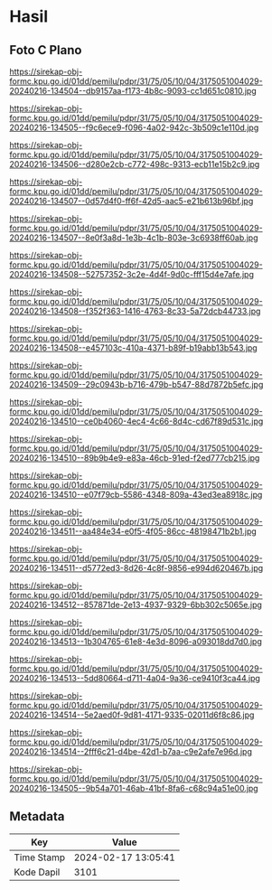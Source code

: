 # Hasil

## Foto C Plano

https://sirekap-obj-formc.kpu.go.id/01dd/pemilu/pdpr/31/75/05/10/04/3175051004029-20240216-134504--db9157aa-f173-4b8c-9093-cc1d651c0810.jpg

https://sirekap-obj-formc.kpu.go.id/01dd/pemilu/pdpr/31/75/05/10/04/3175051004029-20240216-134505--f9c6ece9-f096-4a02-942c-3b509c1e110d.jpg

https://sirekap-obj-formc.kpu.go.id/01dd/pemilu/pdpr/31/75/05/10/04/3175051004029-20240216-134506--d280e2cb-c772-498c-9313-ecb11e15b2c9.jpg

https://sirekap-obj-formc.kpu.go.id/01dd/pemilu/pdpr/31/75/05/10/04/3175051004029-20240216-134507--0d57d4f0-ff6f-42d5-aac5-e21b613b96bf.jpg

https://sirekap-obj-formc.kpu.go.id/01dd/pemilu/pdpr/31/75/05/10/04/3175051004029-20240216-134507--8e0f3a8d-1e3b-4c1b-803e-3c6938ff60ab.jpg

https://sirekap-obj-formc.kpu.go.id/01dd/pemilu/pdpr/31/75/05/10/04/3175051004029-20240216-134508--52757352-3c2e-4d4f-9d0c-fff15d4e7afe.jpg

https://sirekap-obj-formc.kpu.go.id/01dd/pemilu/pdpr/31/75/05/10/04/3175051004029-20240216-134508--f352f363-1416-4763-8c33-5a72dcb44733.jpg

https://sirekap-obj-formc.kpu.go.id/01dd/pemilu/pdpr/31/75/05/10/04/3175051004029-20240216-134508--e457103c-410a-4371-b89f-b19abb13b543.jpg

https://sirekap-obj-formc.kpu.go.id/01dd/pemilu/pdpr/31/75/05/10/04/3175051004029-20240216-134509--29c0943b-b716-479b-b547-88d7872b5efc.jpg

https://sirekap-obj-formc.kpu.go.id/01dd/pemilu/pdpr/31/75/05/10/04/3175051004029-20240216-134510--ce0b4060-4ec4-4c66-8d4c-cd67f89d531c.jpg

https://sirekap-obj-formc.kpu.go.id/01dd/pemilu/pdpr/31/75/05/10/04/3175051004029-20240216-134510--89b9b4e9-e83a-46cb-91ed-f2ed777cb215.jpg

https://sirekap-obj-formc.kpu.go.id/01dd/pemilu/pdpr/31/75/05/10/04/3175051004029-20240216-134510--e07f79cb-5586-4348-809a-43ed3ea8918c.jpg

https://sirekap-obj-formc.kpu.go.id/01dd/pemilu/pdpr/31/75/05/10/04/3175051004029-20240216-134511--aa484e34-e0f5-4f05-86cc-48198471b2b1.jpg

https://sirekap-obj-formc.kpu.go.id/01dd/pemilu/pdpr/31/75/05/10/04/3175051004029-20240216-134511--d5772ed3-8d26-4c8f-9856-e994d620467b.jpg

https://sirekap-obj-formc.kpu.go.id/01dd/pemilu/pdpr/31/75/05/10/04/3175051004029-20240216-134512--857871de-2e13-4937-9329-6bb302c5065e.jpg

https://sirekap-obj-formc.kpu.go.id/01dd/pemilu/pdpr/31/75/05/10/04/3175051004029-20240216-134513--1b304765-61e8-4e3d-8096-a093018dd7d0.jpg

https://sirekap-obj-formc.kpu.go.id/01dd/pemilu/pdpr/31/75/05/10/04/3175051004029-20240216-134513--5dd80664-d711-4a04-9a36-ce9410f3ca44.jpg

https://sirekap-obj-formc.kpu.go.id/01dd/pemilu/pdpr/31/75/05/10/04/3175051004029-20240216-134514--5e2aed0f-9d81-4171-9335-02011d6f8c86.jpg

https://sirekap-obj-formc.kpu.go.id/01dd/pemilu/pdpr/31/75/05/10/04/3175051004029-20240216-134514--2fff6c21-d4be-42d1-b7aa-c9e2afe7e96d.jpg

https://sirekap-obj-formc.kpu.go.id/01dd/pemilu/pdpr/31/75/05/10/04/3175051004029-20240216-134505--9b54a701-46ab-41bf-8fa6-c68c94a51e00.jpg


## Metadata

| Key        | Value               |
| ---------- | ------------------- |
| Time Stamp | 2024-02-17 13:05:41 |
| Kode Dapil | 3101                |



